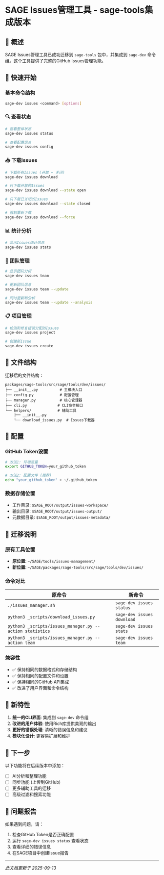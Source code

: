 # SAGE Issues管理工具 - sage-tools集成版本

## 🎯 概述

SAGE Issues管理工具已成功迁移到 `sage-tools` 包中，并集成到 `sage-dev` 命令组。这个工具提供了完整的GitHub Issues管理功能。

## 🚀 快速开始

### 基本命令结构

```bash
sage-dev issues <command> [options]
```

### 🔍 查看状态

```bash
# 查看整体状态
sage-dev issues status

# 查看配置信息
sage-dev issues config
```

### 📥 下载Issues

```bash
# 下载所有Issues (开放 + 关闭)
sage-dev issues download

# 只下载开放的Issues
sage-dev issues download --state open

# 只下载已关闭的Issues
sage-dev issues download --state closed

# 强制重新下载
sage-dev issues download --force
```

### 📊 统计分析

```bash
# 显示Issues统计信息
sage-dev issues stats
```

### 👥 团队管理

```bash
# 显示团队分析
sage-dev issues team

# 更新团队信息
sage-dev issues team --update

# 同时更新和分析
sage-dev issues team --update --analysis
```

### 📋 项目管理

```bash
# 检测和修复错误分配的Issues
sage-dev issues project

# 创建新Issue
sage-dev issues create
```

## 📁 文件结构

迁移后的文件结构：

```
packages/sage-tools/src/sage/tools/dev/issues/
├── __init__.py          # 主模块入口
├── config.py            # 配置管理
├── manager.py           # 核心管理器
├── cli.py              # CLI命令接口
└── helpers/            # 辅助工具
    ├── __init__.py
    └── download_issues.py  # Issues下载器
```

## 🔧 配置

### GitHub Token设置

```bash
# 方法1: 环境变量
export GITHUB_TOKEN=your_github_token

# 方法2: 配置文件 (推荐)
echo "your_github_token" > ~/.github_token
```

### 数据存储位置

- 工作目录: `$SAGE_ROOT/output/issues-workspace/`
- 输出目录: `$SAGE_ROOT/output/issues-output/`
- 元数据目录: `$SAGE_ROOT/output/issues-metadata/`

## 🔄 迁移说明

### 原有工具位置

- **原位置**: `~/SAGE/tools/issues-management/`
- **新位置**: `~/SAGE/packages/sage-tools/src/sage/tools/dev/issues/`

### 命令对比

| 原命令                                                   | 新命令                     |
| -------------------------------------------------------- | -------------------------- |
| `./issues_manager.sh`                                    | `sage-dev issues status`   |
| `python3 _scripts/download_issues.py`                    | `sage-dev issues download` |
| `python3 _scripts/issues_manager.py --action statistics` | `sage-dev issues stats`    |
| `python3 _scripts/issues_manager.py --action team`       | `sage-dev issues team`     |

### 兼容性

- ✅ 保持相同的数据格式和存储结构
- ✅ 保持相同的配置文件和设置
- ✅ 保持相同的GitHub API集成
- ✅ 改进了用户界面和命令结构

## 🎨 新特性

1. **统一的CLI界面**: 集成到 `sage-dev` 命令组
1. **改进的用户体验**: 使用Rich库提供美观的输出
1. **更好的错误处理**: 清晰的错误信息和建议
1. **模块化设计**: 更容易扩展和维护

## 🔮 下一步

以下功能将在后续版本中添加：

- [ ] AI分析和整理功能
- [ ] 同步功能 (上传到GitHub)
- [ ] 更多辅助工具的迁移
- [ ] 高级过滤和搜索功能

## 🐛 问题报告

如果遇到问题，请：

1. 检查GitHub Token是否正确配置
1. 运行 `sage-dev issues status` 查看状态
1. 查看详细的错误信息
1. 在SAGE项目中创建Issue报告

______________________________________________________________________

*此文档更新于 2025-09-13*
